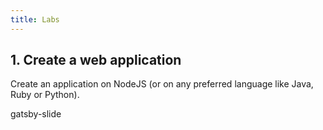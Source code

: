 ```yaml
---
title: Labs
---
```


## 1. Create a web application

Create an application on NodeJS (or on any preferred language like Java, Ruby or Python).

gatsby-slide
